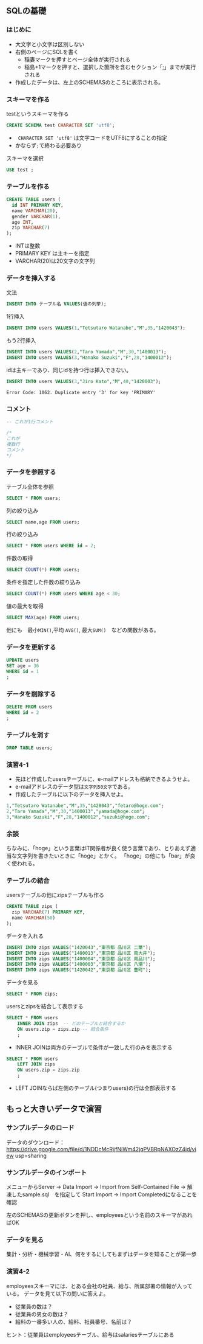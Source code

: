 ## SQLの基礎

### はじめに

* 大文字と小文字は区別しない
* 右側のページにSQLを書く
  * 稲妻マークを押すとページ全体が実行される
  * 稲島+1マークを押すと、選択した箇所を含むセクション「;」までが実行される
* 作成したデータは、左上のSCHEMASのところに表示される。

### スキーマを作る

testというスキーマを作る

```sql
CREATE SCHEMA test CHARACTER SET 'utf8';
```

* ` CHARACTER SET 'utf8'` は文字コードをUTF8にすることの指定
* かならず`;`で終わる必要あり

スキーマを選択

```sql
USE test ;
```

### テーブルを作る

```sql
CREATE TABLE users (
  id INT PRIMARY KEY, 
  name VARCHAR(20), 
  gender VARCHAR(1),
  age INT, 
  zip VARCHAR(7)
);
```

* INTは整数
* PRIMARY KEY は主キーを指定
* VARCHAR(20)は20文字の文字列

### データを挿入する

文法

```sql
INSERT INTO テーブル名 VALUES(値の列挙);
```

1行挿入

```sql
INSERT INTO users VALUES(1,"Tetsutaro Watanabe","M",35,"1420043");
```

もう2行挿入

```sql
INSERT INTO users VALUES(2,"Taro Yamada","M",30,"1400013");
INSERT INTO users VALUES(3,"Hanako Suzuki","F",28,"1400012");
```

idは主キーであり、同じidを持つ行は挿入できない。

```sql
INSERT INTO users VALUES(3,"Jiro Kato","M",40,"1420003");
```

```
Error Code: 1062. Duplicate entry '3' for key 'PRIMARY'
```

### コメント

```sql
-- これが1行コメント
```

```sql
/*
これが
複数行
コメント
*/
```

### データを参照する

テーブル全体を参照

```sql
SELECT * FROM users;
```

列の絞り込み

```sql
SELECT name,age FROM users;
```

行の絞り込み

```sql
SELECT * FROM users WHERE id = 2; 
```

件数の取得

```sql
SELECT COUNT(*) FROM users;
```

条件を指定した件数の絞り込み

```sql
SELECT COUNT(*) FROM users WHERE age < 30;
```

値の最大を取得

```sql
SELECT MAX(age) FROM users;
```

他にも　最小`MIN()`,平均 `AVG()`, 最大`SUM()`　などの関数がある。


### データを更新する

```sql
UPDATE users 
SET age = 36
WHERE id = 1
;
```

### データを削除する


```sql
DELETE FROM users 
WHERE id = 2
;
```

### テーブルを消す

```sql
DROP TABLE users;
```

### 演習4-1

* 先ほど作成したusersテーブルに、e-mailアドレスも格納できるようせよ。
* e-mailアドレスのデータ型は`文字列50文字`である。
* 作成したテーブルに以下のデータを挿入せよ。

```sql
1,"Tetsutaro Watanabe","M",35,"1420043","fetaro@hoge.com";
2,"Taro Yamada","M",30,"1400013","yamada@hoge.com";
3,"Hanako Suzuki","F",28,"1400012","suzuki@hoge.com";
```

### 余談
ちなみに、「hoge」という言葉はIT関係者が良く使う言葉であり、とりあえず適当な文字列を書きたいときに「hoge」とかく。
「hoge」の他にも「bar」が良く使われる。

### テーブルの結合

usersテーブルの他にzipsテーブルも作る

```sql
CREATE TABLE zips (
  zip VARCHAR(7) PRIMARY KEY,
  name VARCHAR(50)
);
```

データを入れる

```sql
INSERT INTO zips VALUES("1420043","東京都 品川区 二葉");
INSERT INTO zips VALUES("1400013","東京都 品川区 南大井");
INSERT INTO zips VALUES("1400004","東京都 品川区 南品川");
INSERT INTO zips VALUES("1400003","東京都 品川区 八潮");
INSERT INTO zips VALUES("1420042","東京都 品川区 豊町");
```

データを見る
```sql
SELECT * FROM zips;
```

usersとzipsを結合して表示する

```sql
SELECT * FROM users 
	INNER JOIN zips  -- どのテーブルと結合するか
	ON users.zip = zips.zip -- 結合条件 
	;
```

* INNER JOINは両方のテーブルで条件が一致した行のみを表示する

```sql
SELECT * FROM users
	LEFT JOIN zips 
	ON users.zip = zips.zip 
	;
```

* LEFT JOINならば左側のテーブル(つまりusers)の行は全部表示する


## もっと大きいデータで演習

### サンプルデータのロード

データのダウンロード：　https://drive.google.com/file/d/1NDDcMcRjjfNiWm42jqPVBRpNAXOzZ4id/view usp=sharing

### サンプルデータのインポート

メニューからServer → Data Import → Import from Self-Contained File → 解凍したsample.sql　を指定して Start Import → Import Completedになることを確認

左のSCHEMASの更新ボタンを押し、employeesという名前のスキーマがあればOK

### データを見る

集計・分析・機械学習・AI、何をするにしてもまずはデータを知ることが第一歩


### 演習4-2

employeesスキーマには、とある会社の社員、給与、所属部署の情報が入っている。
データを見て以下の問いに答えよ。

* 従業員の数は？
* 従業員の男女の数は？
* 給料の一番多い人の、給料、社員番号、名前は？

ヒント：従業員はemployeesテーブル、給与はsalariesテーブルにある
